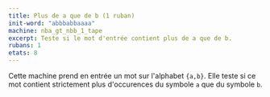 ```yaml
---
title: Plus de a que de b (1 ruban)
init-word: "abbbabbaaaa"
machine: nba_gt_nbb_1_tape
excerpt: Teste si le mot d'entrée contient plus de a que de b.
rubans: 1
etats: 8
---
```

Cette machine prend en entrée un mot sur l'alphabet `{a,b}`. Elle teste si ce mot contient strictement plus d'occurences du symbole `a` que du symbole `b`.
